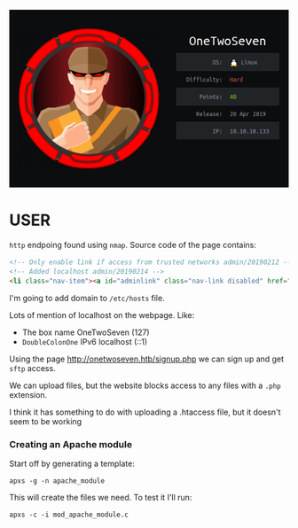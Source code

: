 ![](./logo.png)

# USER

`http` endpoing found using `nmap`. Source code of the page contains:

```html
<!-- Only enable link if access from trusted networks admin/20190212 -->
<!-- Added localhost admin/20190214 -->
<li class="nav-item"><a id="adminlink" class="nav-link disabled" href="http://onetwoseven.htb:60080/">Admin</a></li>
```

I'm going to add domain to `/etc/hosts` file.

Lots of mention of localhost on the webpage. Like:

- The box name OneTwoSeven (127)
- `DoubleColonOne` IPv6 localhost (::1)

Using the page http://onetwoseven.htb/signup.php we can sign up and get `sftp` access.

We can upload files, but the website blocks access to any files with a `.php` extension.

I think it has something to do with uploading a .htaccess file, but it doesn't seem to be working






### Creating an Apache module

Start off by generating a template:

```
apxs -g -n apache_module
```

This will create the files we need. To test it I'll run:

```
apxs -c -i mod_apache_module.c
```